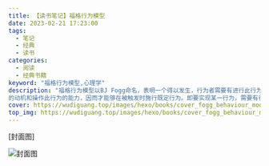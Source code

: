 ```yaml
---
title: 【读书笔记】福格行为模型
date: 2023-02-21 17:23:00
tags: 
  - 笔记
  - 经典
  - 读书
categories: 
  - 阅读
  - 经典书籍
keyword: "福格行为模型,心理学"
description: "福格行为模型以BJ Fogg命名，表明一个得以发生，行为者需要有进行此行为
的动机和操作此行为的能力，因而才能够在被触发时施行既定行为。即要实现某一行为，需要有行为的动机、完成该行为的能力、刺激该行为的触发器三个要素，三个要素同时具备，行为者才能跨越行动线，行为处于“触发成功”区域，才能够实现用户完成某一行为。"
cover: https://wudiguang.top/images/hexo/books/cover_fogg_behaviour_model.jpeg
top_img: https://wudiguang.top/images/hexo/books/cover_fogg_behaviour_model.jpeg
---
```


[封面图]

![封面图](https://wudiguang.top/images/hexo/books/cover_fogg_behaviour_model.jpeg)